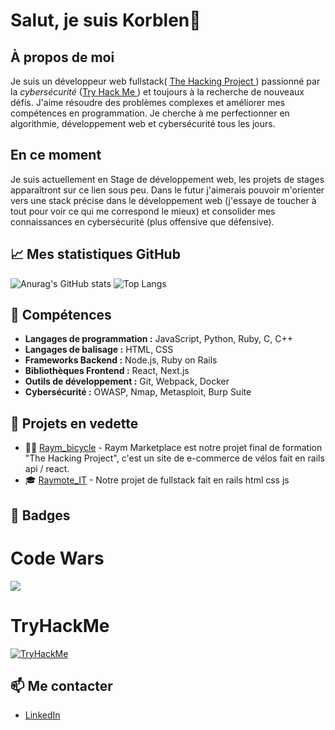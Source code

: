 # Salut, je suis Korblen👋

## À propos de moi

Je suis un développeur web fullstack( <a href = "https://www.thehackingproject.org/" > The Hacking Project </a>) passionné par la *cybersécurité* (<a href="https://tryhackme.com/">Try Hack Me </a>) et toujours à la recherche de nouveaux défis. J'aime résoudre des problèmes complexes et améliorer mes compétences en programmation. Je cherche à me perfectionner en algorithmie, développement web et cybersécurité tous les jours.

## En ce moment

Je suis actuellement en Stage de développement web, les projets de stages apparaîtront sur ce lien sous peu.
Dans le futur j'aimerais pouvoir m'orienter vers une stack précise dans le développement web (j'essaye de toucher à tout pour voir ce qui me correspond le mieux) et consolider mes connaissances en cybersécurité (plus offensive que défensive).

## 📈 Mes statistiques GitHub

![Anurag's GitHub stats](https://github-readme-stats.vercel.app/api?username=Korblen&show_icons=true&theme=radical)
![Top Langs](https://github-readme-stats.vercel.app/api/top-langs/?username=Korblen&layout=compact&theme=radical)

## 🚀 Compétences

- **Langages de programmation :** JavaScript, Python, Ruby, C, C++
- **Langages de balisage :** HTML, CSS
- **Frameworks Backend :** Node.js, Ruby on Rails
- **Bibliothèques Frontend :** React, Next.js
- **Outils de développement :** Git, Webpack, Docker
- **Cybersécurité :** OWASP, Nmap, Metasploit, Burp Suite



## 🌟 Projets en vedette

- 🚴‍♂️ [Raym_bicycle](https://github.com/annieherieau/Raym_marketplace) - Raym Marketplace est notre projet final de formation "The Hacking Project", c'est un site de e-commerce de vélos fait en rails api / react.
- 🎓 [Raymote_IT](https://github.com/annieherieau/RAYMote_IT) - Notre projet de fullstack fait en rails html css js

## 🏅 Badges

# Code Wars

<a href="https://www.codewars.com/users/Korblen">
<img src="https://www.codewars.com/users/Korblen/badges/large"></img>
</a>

# TryHackMe
<a href = "https://tryhackme.com/p/Korbz"><img src="https://tryhackme-badges.s3.amazonaws.com/Korbz.png" alt="TryHackMe"></a>


## 📫 Me contacter

- [LinkedIn](https://www.linkedin.com/in/malo-bastianelli-66360a285/)
